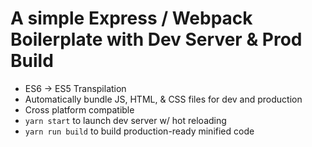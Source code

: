 # A simple Express / Webpack Boilerplate with Dev Server & Prod Build
- ES6 -> ES5 Transpilation
- Automatically bundle JS, HTML, & CSS files for dev and production
- Cross platform compatible
- `yarn start` to launch dev server w/ hot reloading 
- `yarn run build` to build production-ready minified code
